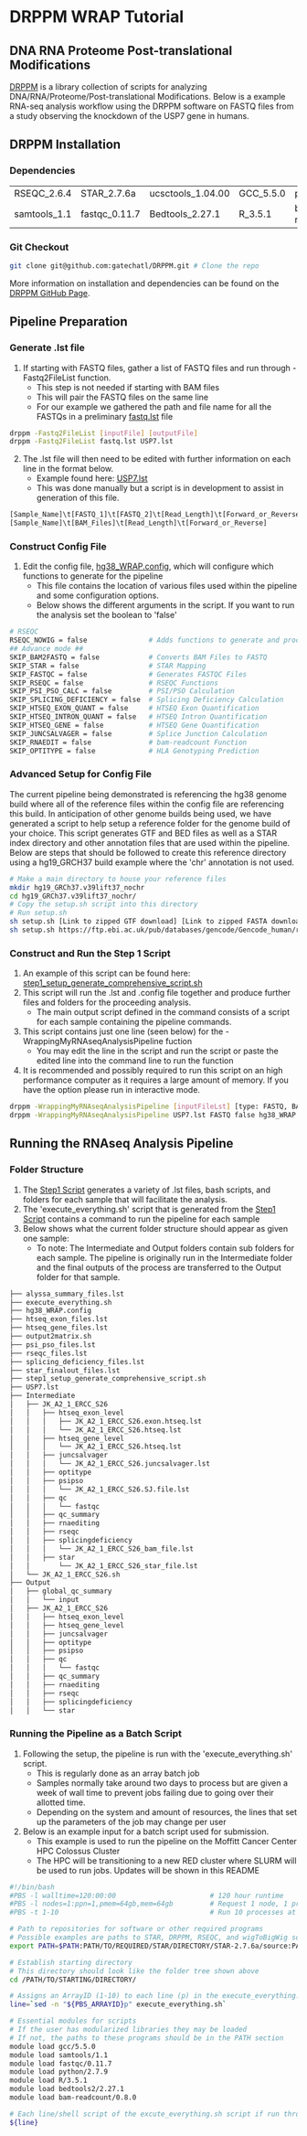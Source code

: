 
# DRPPM WRAP Tutorial

## DNA RNA Proteome Post-translational Modifications

[DRPPM](https://github.com/gatechatl/DRPPM) is a library collection of scripts for analyzing DNA/RNA/Proteome/Post-translational Modifications. Below is a example RNA-seq analysis workflow using the DRPPM software on FASTQ files from a study observing the knockdown of the USP7 gene in humans.

## DRPPM Installation

### Dependencies

|  |  |  |  |  |
| --- | --- | --- | --- | --- |
| RSEQC_2.6.4 | STAR_2.7.6a | ucsctools_1.04.00 | GCC_5.5.0 | python_2.7.9 |
| samtools_1.1 | fastqc_0.11.7 | Bedtools_2.27.1 | R_3.5.1 | bam-readcount_0.8.0 |

### Git Checkout

```bash
git clone git@github.com:gatechatl/DRPPM.git # Clone the repo
```

More information on installation and dependencies can be found on the [DRPPM GitHub Page](https://github.com/gatechatl/DRPPM).

## Pipeline Preparation

### Generate .lst file

1. If starting with FASTQ files, gather a list of FASTQ files and run through -Fastq2FileList function.
   * This step is not needed if starting with BAM files
   * This will pair the FASTQ files on the same line
   * For our example we gathered the path and file name for all the FASTQs in a preliminary [fastq.lst](https://github.com/shawlab-moffitt/DRPPM-WRAP-Tutorial/blob/main/fastq.lst) file

```bash
drppm -Fastq2FileList [inputFile] [outputFile]
drppm -Fastq2FileList fastq.lst USP7.lst
```

2. The .lst file will then need to be edited with further information on each line in the format below.
   * Example found here: [USP7.lst](https://github.com/shawlab-moffitt/DRPPM-WRAP-Tutorial/blob/main/USP7.lst)
   * This was done manually but a script is in development to assist in generation of this file.

```bash
[Sample_Name]\t[FASTQ_1]\t[FASTQ_2]\t[Read_Length]\t[Forward_or_Reverse] #If using FASTQ files
[Sample_Name]\t[BAM_Files]\t[Read_Length]\t[Forward_or_Reverse]          #If using BAM files
```

### Construct Config File

1. Edit the config file, [hg38_WRAP.config](https://github.com/shawlab-moffitt/DRPPM-WRAP-Tutorial/blob/main/hg38_WRAP.config), which will configure which functions to generate for the pipeline
   * This file contains the location of various files used within the pipeline and some configuration options.
   * Below shows the different arguments in the script. If you want to run the analysis set the boolean to 'false'

```bash
# RSEQC
RSEQC_NOWIG = false               # Adds functions to generate and process BigWig files
## Advance mode ##
SKIP_BAM2FASTQ = false            # Converts BAM Files to FASTQ
SKIP_STAR = false                 # STAR Mapping
SKIP_FASTQC = false               # Generates FASTQC Files
SKIP_RSEQC = false                # RSEQC Functions
SKIP_PSI_PSO_CALC = false         # PSI/PSO Calculation
SKIP_SPLICING_DEFICIENCY = false  # Splicing Deficiency Calculation
SKIP_HTSEQ_EXON_QUANT = false     # HTSEQ Exon Quantification
SKIP_HTSEQ_INTRON_QUANT = false   # HTSEQ Intron Quantification
SKIP_HTSEQ_GENE = false           # HTSEQ Gene Quantification
SKIP_JUNCSALVAGER = false         # Splice Junction Calculation
SKIP_RNAEDIT = false              # bam-readcount Function
SKIP_OPTITYPE = false             # HLA Genotyping Prediction
```

### Advanced Setup for Config File

The current pipeline being demonstrated is referencing the hg38 genome build where all of the reference files within the config file are referencing this build. In anticipation of other genome builds being used, we have generated a script to help setup a reference folder for the genome build of your choice. This script generates GTF and BED files as well as a STAR index directory and other annotation files that are used within the pipeline. Below are steps that should be followed to create this reference directory using a hg19_GRCH37 build example where the 'chr' annotation is not used.

```bash
# Make a main directory to house your reference files
mkdir hg19_GRCh37.v39lift37_nochr
cd hg19_GRCh37.v39lift37_nochr/
# Copy the setup.sh script into this directory
# Run setup.sh
sh setup.sh [Link to zipped GTF download] [Link to zipped FASTA download] [Prefix] [RemoveCHRflag true/false] [tag: chr or mchr]
sh setup.sh https://ftp.ebi.ac.uk/pub/databases/gencode/Gencode_human/release_39/GRCh37_mapping/gencode.v39lift37.annotation.gtf.gz https://ftp.ebi.ac.uk/pub/databases/gencode/Gencode_human/release_39/GRCh37_mapping/GRCh37.primary_assembly.genome.fa.gz hg19_GRCh37.v39lift37 tru chr
```

### Construct and Run the Step 1 Script

1. An example of this script can be found here: [step1_setup_generate_comprehensive_script.sh](https://github.com/shawlab-moffitt/DRPPM-WRAP-Tutorial/blob/main/step1_setup_generate_comprehensive_script.sh)
2. This script will run the .lst and .config file together and produce further files and folders for the proceeding analysis.
   * The main output script defined in the command consists of a script for each sample containing the pipeline commands.
3. This script contains just one line (seen below) for the -WrappingMyRNAseqAnalysisPipeline fuction
   * You may edit the line in the script and run the script or paste the edited line into the command line to run the function
4. It is recommended and possibly required to run this script on an high performance computer as it requires a large amount of memory. If you have the option please run in interactive mode.

```bash
drppm -WrappingMyRNAseqAnalysisPipeline [inputFileLst] [type: FASTQ, BAM] [remapping flag: true or false] [run time config file] [prefix for output folder] [outputShellscript]
drppm -WrappingMyRNAseqAnalysisPipeline USP7.lst FASTQ false hg38_WRAP.config Output execute_everything.sh
```

## Running the RNAseq Analysis Pipeline

### Folder Structure

1. The [Step1 Script](https://github.com/shawlab-moffitt/DRPPM-WRAP-Tutorial#construct-and-run-the-step-1-script) generates a variety of .lst files, bash scripts, and folders for each sample that will facilitate the analysis.
2. The 'execute_everything.sh' script that is generated from the [Step1 Script](https://github.com/shawlab-moffitt/DRPPM-WRAP-Tutorial#construct-and-run-the-step-1-script) contains a command to run the pipeline for each sample
3. Below shows what the current folder structure should appear as given one sample:
   * To note: The Intermediate and Output folders contain sub folders for each sample. The pipeline is originally run in the Intermediate folder and the final outputs of the process are transferred to the Output folder for that sample.

```bash
├── alyssa_summary_files.lst
├── execute_everything.sh
├── hg38_WRAP.config
├── htseq_exon_files.lst
├── htseq_gene_files.lst
├── output2matrix.sh
├── psi_pso_files.lst
├── rseqc_files.lst
├── splicing_deficiency_files.lst
├── star_finalout_files.lst
├── step1_setup_generate_comprehensive_script.sh
├── USP7.lst
├── Intermediate
│   ├── JK_A2_1_ERCC_S26
│   │   ├── htseq_exon_level
│   │   │   ├── JK_A2_1_ERCC_S26.exon.htseq.lst
│   │   │   └── JK_A2_1_ERCC_S26.htseq.lst
│   │   ├── htseq_gene_level
│   │   │   └── JK_A2_1_ERCC_S26.htseq.lst
│   │   ├── juncsalvager
│   │   │   └── JK_A2_1_ERCC_S26.juncsalvager.lst
│   │   ├── optitype
│   │   ├── psipso
│   │   │   └── JK_A2_1_ERCC_S26.SJ.file.lst
│   │   ├── qc
│   │   │   └── fastqc
│   │   ├── qc_summary
│   │   ├── rnaediting
│   │   ├── rseqc
│   │   ├── splicingdeficiency
│   │   │   └── JK_A2_1_ERCC_S26_bam_file.lst
│   │   ├── star
│   │       └── JK_A2_1_ERCC_S26_star_file.lst
│   └── JK_A2_1_ERCC_S26.sh
├── Output
│   ├── global_qc_summary
│   │   └── input
│   ├── JK_A2_1_ERCC_S26
│   │   ├── htseq_exon_level
│   │   ├── htseq_gene_level
│   │   ├── juncsalvager
│   │   ├── optitype
│   │   ├── psipso
│   │   ├── qc
│   │   │   └── fastqc
│   │   ├── qc_summary
│   │   ├── rnaediting
│   │   ├── rseqc
│   │   ├── splicingdeficiency
│   │   └── star
```

### Running the Pipeline as a Batch Script

1. Following the setup, the pipeline is run with the 'execute_everything.sh' script.
   * This is regularly done as an array batch job
   * Samples normally take around two days to process but are given a week of wall time to prevent jobs failing due to going over their allotted time.
   * Depending on the system and amount of resources, the lines that set up the parameters of the job may change per user
2. Below is an example input for a batch script used for submission.
   * This example is used to run the pipeline on the Moffitt Cancer Center HPC Colossus Cluster
   * The HPC will be transitioning to a new RED cluster where SLURM will be used to run jobs. Updates will be shown in this README

```bash
#!/bin/bash
#PBS -l walltime=120:00:00                       # 120 hour runtime
#PBS -l nodes=1:ppn=1,pmem=64gb,mem=64gb         # Request 1 node, 1 processor per node, and 64gb of memory
#PBS -t 1-10                                     # Run 10 processes at once

# Path to repositories for software or other required programs
# Possible examples are paths to STAR, DRPPM, RSEQC, and wigToBigWig software or any of the modules listed further down
export PATH=$PATH:PATH/TO/REQUIRED/STAR/DIRECTORY/STAR-2.7.6a/source:PATH/TO/REQUIRED/DRPPM/DIRECTORY/DRPPM-master/export/:PATH/TO/REQUIRED/RSEQC/DIRECTORY/RSeQC-2.6.4/install/share/apps/python-2.7.9/bin/:PATH/TO/REQUIRED/wigToBigWigFunction/DIRECTORY/

# Establish starting directory
# This directory should look like the folder tree shown above
cd /PATH/TO/STARTING/DIRECTORY/

# Assigns an ArrayID (1-10) to each line (p) in the execute_everything.sh script, where each line is a seperate shell script
line=`sed -n "${PBS_ARRAYID}p" execute_everything.sh`

# Essential modules for scripts
# If the user has modularized libraries they may be loaded
# If not, the paths to these programs should be in the PATH section
module load gcc/5.5.0
module load samtools/1.1
module load fastqc/0.11.7
module load python/2.7.9
module load R/3.5.1
module load bedtools2/2.27.1
module load bam-readcount/0.8.0

# Each line/shell script of the excute_everything.sh script if run through here as a seperate but grouped job
${line}
```

